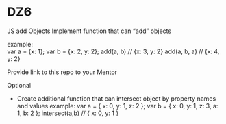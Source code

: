 # DZ6
JS add Objects
Implement function that can “add” objects 

example:  
var a = {x: 1}; 
var b = {x: 2, y: 2}; 
add(a, b) // {x: 3, y: 2} 
add(a, b, a) // {x: 4, y: 2} 

Provide link to this repo to your Mentor 

Optional 

* Create additional function that can intersect object by property names and values 
example: 
var a = { x: 0, y: 1, z: 2 }; 
var b = { x: 0, y: 1, z: 3,  a: 1, b: 2 }; 
intersect(a,b) // { x: 0, y: 1 } 
